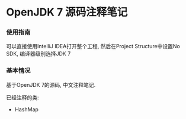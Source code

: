 # OpenJDK 7 源码注释笔记

### 使用指南
可以直接使用IntelliJ IDEA打开整个工程, 然后在Project Structure中设置No SDK, 编译器级别选择JDK 7

### 基本情况
基于OpenJDK 7的源码, 中文注释笔记.

已经注释的类:
- HashMap